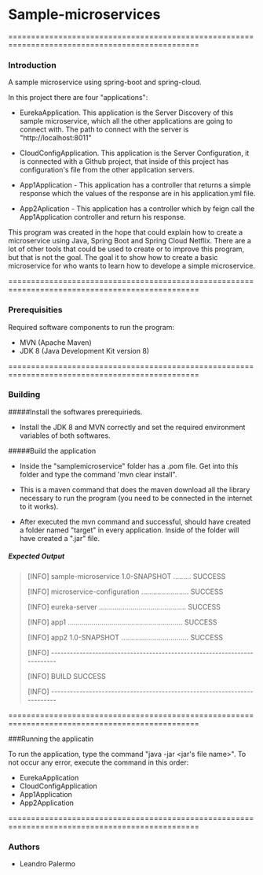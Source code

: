 # Sample-microservices

================================================================================================

### Introduction

   A sample microservice using spring-boot and spring-cloud. 
   
   In this project there are four "applications": 

- EurekaApplication. This application is the Server Discovery of this sample microservice, which all the other 
applications are going to connect with. The path to connect with the server is "http://localhost:8011"

- CloudConfigApplication. This application is the  Server Configuration, it is connected with a Github project, that 
inside of this project has configuration's file from the other application servers.

- App1Application - This application has a controller that returns a simple response which the values of the response
are in his application.yml file.

- App2Aplication - This application has a controller which by feign call the App1Application controller and return his 
response.

This program was created in the hope that could explain how to create a microservice using Java, Spring Boot and 
Spring Cloud Netflix. There are a lot of other tools that could be used to create or to improve this program, but that
is not the goal. The goal it to show how to create a basic microservice for who wants to learn how to develope a simple
microservice.

================================================================================================

### Prerequisities

Required software components to run the program:

- MVN (Apache Maven)
- JDK 8 (Java Development Kit version 8)

================================================================================================

### Building

#####Install the softwares prerequirieds.

   - Install the JDK 8 and MVN correctly and set the required environment variables of both softwares.

#####Build the application

   - Inside the "samplemicroservice" folder has a .pom file. Get into this folder and type the command 'mvn clear install".
     
   - This is a maven command that does the maven download all the library necessary to run the program (you need to be 
    connected in the internet to it works).
    
   - After executed the mvn command and successful, should have created a folder named "target" in every application. 
        Inside of the folder will have created a ".jar" file.
    
##### Expected Output
    
>   [INFO] sample-microservice 1.0-SNAPSHOT ......... SUCCESS 
> 
>   [INFO] microservice-configuration ........................ SUCCESS 
>    
>   [INFO] eureka-server ............................................ SUCCESS 
>    
>   [INFO] app1 .......................................................... SUCCESS 
>    
>   [INFO] app2 1.0-SNAPSHOT .................................. SUCCESS 
>    
>   [INFO] -------------------------------------------------------------------------
>    
>   [INFO] BUILD SUCCESS
>    
>   [INFO] -------------------------------------------------------------------------
    

================================================================================================

###Running the applicatin
   
   To run the application, type the command "java -jar <jar's file name>". To not occur any error, execute the command in this order:
   
   - EurekaApplication
   - CloudConfigApplication
   - App1Application
   - App2Application
    
================================================================================================

### Authors
   
   - Leandro Palermo

    